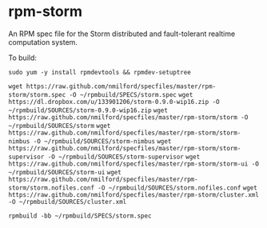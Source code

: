 rpm-storm
=========

An RPM spec file for the Storm distributed and fault-tolerant realtime computation system.

To build:

`sudo yum -y install rpmdevtools && rpmdev-setuptree`

`wget https://raw.github.com/nmilford/specfiles/master/rpm-storm/storm.spec -O ~/rpmbuild/SPECS/storm.spec`
`wget https://dl.dropbox.com/u/133901206/storm-0.9.0-wip16.zip -O ~/rpmbuild/SOURCES/storm-0.9.0-wip16.zip`
`wget https://raw.github.com/nmilford/specfiles/master/rpm-storm/storm -O ~/rpmbuild/SOURCES/storm`
`wget https://raw.github.com/nmilford/specfiles/master/rpm-storm/storm-nimbus -O ~/rpmbuild/SOURCES/storm-nimbus`
`wget https://raw.github.com/nmilford/specfiles/master/rpm-storm/storm-supervisor -O ~/rpmbuild/SOURCES/storm-supervisor`
`wget https://raw.github.com/nmilford/specfiles/master/rpm-storm/storm-ui -O ~/rpmbuild/SOURCES/storm-ui`
`wget https://raw.github.com/nmilford/specfiles/master/rpm-storm/storm.nofiles.conf -O ~/rpmbuild/SOURCES/storm.nofiles.conf`
`wget https://raw.github.com/nmilford/specfiles/master/rpm-storm/cluster.xml -O ~/rpmbuild/SOURCES/cluster.xml`

`rpmbuild -bb ~/rpmbuild/SPECS/storm.spec`